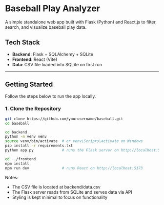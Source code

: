 # Baseball Play Analyzer

A simple standalone web app built with Flask (Python) and React.js to filter, search, and visualize baseball play data.

## Tech Stack

- **Backend**: Flask + SQLAlchemy + SQLite
- **Frontend**: React (Vite)
- **Data**: CSV file loaded into SQLite on first run

---

## Getting Started

Follow the steps below to run the app locally.

### 1. Clone the Repository

```bash
git clone https://github.com/yourusername/baseball.git
cd baseball

cd backend
python -m venv venv
source venv/bin/activate  # or venv\Scripts\activate on Windows
pip install -r requirements.txt
python app.py             # runs the Flask server on http://localhost:5000 and creates database

cd ../frontend
npm install
npm run dev               # runs React on http://localhost:5173
```

Notes: 
- The CSV file is located at backend/data.csv
- The Flask server reads from SQLite and serves data via API
- Styling is kept minimal to focus on functionality